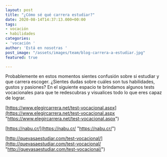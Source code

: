 ```yaml
---
layout: post
title: "¿Cómo sé qué carrera estudiar?"
date: 2020-08-14T14:37:13.000+00:00
tags:
- vocación
- habilidades
categories:
- 'vocación '
author: 'Está en nosotras '
post_image: "/assets/images/team/blog-carrera-a-estudiar.jpg"
featured: true

---
```

<p>Probablemente en estos momentos sientes confusión sobre si estudiar y que carrera escoger. ¿Sientes dudas sobre cuáles son tus habilidades, gustos y pasiones? En el siguiente espacio te brindamos algunos tests vocacionales para que te redescubras y visualices todo lo que eres capaz de lograr.

[https://www.elegircarrera.net/test-vocacional.aspx](https://www.elegircarrera.net/test-vocacional.aspx "https://www.elegircarrera.net/test-vocacional.aspx")

[https://nabu.cr/](https://nabu.cr/ "https://nabu.cr/")

[http://quevasaestudiar.com/test-vocacional/](http://quevasaestudiar.com/test-vocacional/ "http://quevasaestudiar.com/test-vocacional/")

</p>